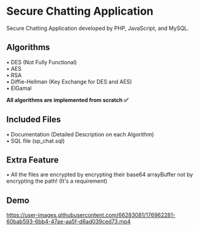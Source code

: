 # Secure Chatting Application
Secure Chatting Application developed by PHP, JavaScript, and MySQL.

## Algorithms
• DES (Not Fully Functional)<br/>
• AES<br/>
• RSA<br/>
• Diffie-Hellman (Key Exchange for DES and AES)<br/>
• ElGamal<br/>

**All algorithms are implemented from scratch ✅**

## Included Files
• Documentation (Detailed Description on each Algorithm)<br/>
• SQL file (sp_chat.sql)

## Extra Feature
• All the files are encrypted by encrypting their base64 arrayBuffer not by encrypting the path! (It's a requirement)

## Demo


https://user-images.githubusercontent.com/66283081/176962281-60bab593-6bb4-47ae-aa5f-d6ad039ced73.mp4


